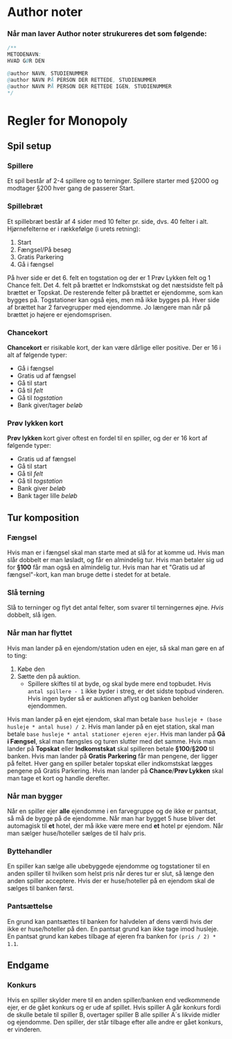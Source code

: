 # Author noter
### Når man laver Author noter strukureres det som følgende:
```Java
/**
METODENAVN:
HVAD GØR DEN

@author NAVN, STUDIENUMMER
@author NAVN PÅ PERSON DER RETTEDE, STUDIENUMMER
@author NAVN PÅ PERSON DER RETTEDE IGEN, STUDIENUMMER
*/
```


# Regler for Monopoly
## Spil setup
### Spillere
Et spil består af 2-4 spillere og to terninger.
Spillere starter med §2000 og modtager §200 hver gang de passerer Start.

### Spillebræt
Et spillebræt består af 4 sider med 10 felter pr. side, dvs. 40 felter i alt.
Hjørnefelterne er i rækkefølge (i urets retning):
1. Start
2. Fængsel/På besøg
3. Gratis Parkering
4. Gå i fængsel

På hver side er det 6. felt en togstation og der er 1 Prøv Lykken felt og 1 Chance felt.
Det 4. felt på brættet er Indkomstskat og det næstsidste felt på brættet er Topskat.
De resterende felter på brættet er ejendomme, som kan bygges på. Togstationer kan også ejes, men må ikke bygges på.
Hver side af brættet har 2 farvegrupper med ejendomme.
Jo længere man når på brættet jo højere er ejendomsprisen.

### Chancekort
__Chancekort__ er risikable kort, der kan være dårlige eller positive. Der er 16 i alt af følgende typer:
* Gå i fængsel
* Gratis ud af fængsel
* Gå til start
* Gå til _felt_
* Gå til _togstation_
* Bank giver/tager _beløb_

### Prøv lykken kort
__Prøv lykken__ kort giver oftest en fordel til en spiller, og der er 16 kort af følgende typer:
* Gratis ud af fængsel
* Gå til start
* Gå til _felt_
* Gå til _togstation_
* Bank giver _beløb_
* Bank tager lille _beløb_

## Tur komposition
### Fængsel
Hvis man er i fængsel skal man starte med at slå for at komme ud.
Hvis man slår dobbelt er man løsladt, og får en almindelig tur.
Hvis man betaler sig ud for __§100__ får man også en almindelig tur. Hvis man har et "Gratis ud af fængsel"-kort, kan man bruge dette i stedet for at betale.

### Slå terning
Slå to terninger og flyt det antal felter, som svarer til terningernes øjne.
_Hvis_ dobbelt, slå igen.

### Når man har flyttet
Hvis man lander på en ejendom/station uden en ejer, så skal man gøre en af to ting:
1. Købe den
2. Sætte den på auktion.
    * Spillere skiftes til at byde, og skal byde mere end topbudet. Hvis `antal spillere - 1` ikke byder i streg, er det sidste topbud vinderen. Hvis ingen byder så er auktionen aflyst og banken beholder ejendommen.

Hvis man lander på en ejet ejendom, skal man betale `base husleje + (base husleje * antal huse) / 2`.
Hvis man lander på en ejet station, skal man betale `base husleje * antal stationer ejeren ejer`.
Hvis man lander på __Gå i Fængsel__, skal man fængsles og turen slutter med det samme.
Hvis man lander på __Topskat__ eller __Indkomstskat__ skal spilleren betale __§100__/__§200__ til banken.
Hvis man lander på __Gratis Parkering__ får man pengene, der ligger på feltet. Hver gang en spiller betaler topskat eller indkomstskat lægges pengene på Gratis Parkering.
Hvis man lander på __Chance__/__Prøv Lykken__ skal man tage et kort og handle derefter.

### Når man bygger
Når en spiller ejer __alle__ ejendomme i en farvegruppe og de ikke er pantsat, så må de bygge på de ejendomme.
Når man har bygget 5 huse bliver det automagisk til __et__ hotel, der må ikke være mere end __et__ hotel pr ejendom.
Når man sælger huse/hoteller sælges de til halv pris.

### Byttehandler
En spiller kan sælge alle ubebyggede ejendomme og togstationer til en anden spiller til hvilken som helst pris når deres tur er slut, så længe den anden spiller acceptere.
Hvis der er huse/hoteller på en ejendom skal de sælges til banken først.

### Pantsættelse
En grund kan pantsættes til banken for halvdelen af dens værdi hvis der ikke er huse/hoteller på den.
En pantsat grund kan ikke tage imod husleje.
En pantsat grund kan købes tilbage af ejeren fra banken for `(pris / 2) * 1.1`.

## Endgame

### Konkurs
Hvis en spiller skylder mere til en anden spiller/banken end vedkommende ejer, er de gået konkurs og er ude af spillet.
Hvis spiller A går konkurs fordi de skulle betale til spiller B, overtager spiller B alle spiller A´s likvide midler og ejendomme.
Den spiller, der står tilbage efter alle andre er gået konkurs, er vinderen.
